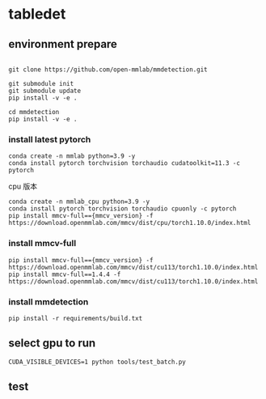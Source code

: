 # tabledet

## environment prepare


```shell

git clone https://github.com/open-mmlab/mmdetection.git

git submodule init
git submodule update
pip install -v -e .

cd mmdetection
pip install -v -e .

```

### install latest pytorch

```shell
conda create -n mmlab python=3.9 -y
conda install pytorch torchvision torchaudio cudatoolkit=11.3 -c pytorch
```

cpu 版本

```shell
conda create -n mmlab_cpu python=3.9 -y
conda install pytorch torchvision torchaudio cpuonly -c pytorch
pip install mmcv-full=={mmcv_version} -f https://download.openmmlab.com/mmcv/dist/cpu/torch1.10.0/index.html

```

### install mmcv-full

```shell
pip install mmcv-full=={mmcv_version} -f https://download.openmmlab.com/mmcv/dist/cu113/torch1.10.0/index.html
pip install mmcv-full==1.4.4 -f https://download.openmmlab.com/mmcv/dist/cu113/torch1.10.0/index.html
```

### install mmdetection

```shell
pip install -r requirements/build.txt
```

## select gpu to run

```shell
CUDA_VISIBLE_DEVICES=1 python tools/test_batch.py
```


## test